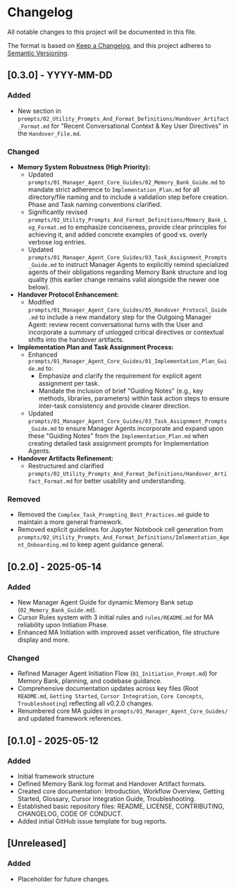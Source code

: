 # Changelog
All notable changes to this project will be documented in this file.

The format is based on [Keep a Changelog](https://keepachangelog.com/en/1.0.0/),
and this project adheres to [Semantic Versioning](https://semver.org/spec/v2.0.0.html).

## [0.3.0] - YYYY-MM-DD

### Added
- New section in `prompts/02_Utility_Prompts_And_Format_Definitions/Handover_Artifact_Format.md` for "Recent Conversational Context & Key User Directives" in the `Handover_File.md`.

### Changed
- **Memory System Robustness (High Priority):**
  - Updated `prompts/01_Manager_Agent_Core_Guides/02_Memory_Bank_Guide.md` to mandate strict adherence to `Implementation_Plan.md` for all directory/file naming and to include a validation step before creation. Phase and Task naming conventions clarified.
  - Significantly revised `prompts/02_Utility_Prompts_And_Format_Definitions/Memory_Bank_Log_Format.md` to emphasize conciseness, provide clear principles for achieving it, and added concrete examples of good vs. overly verbose log entries.
  - Updated `prompts/01_Manager_Agent_Core_Guides/03_Task_Assignment_Prompts_Guide.md` to instruct Manager Agents to explicitly remind specialized agents of their obligations regarding Memory Bank structure and log quality (this earlier change remains valid alongside the newer one below).
- **Handover Protocol Enhancement:**
  - Modified `prompts/01_Manager_Agent_Core_Guides/05_Handover_Protocol_Guide.md` to include a new mandatory step for the Outgoing Manager Agent: review recent conversational turns with the User and incorporate a summary of unlogged critical directives or contextual shifts into the handover artifacts.
- **Implementation Plan and Task Assignment Process:**
  - Enhanced `prompts/01_Manager_Agent_Core_Guides/01_Implementation_Plan_Guide.md` to:
    - Emphasize and clarify the requirement for explicit agent assignment per task.
    - Mandate the inclusion of brief "Guiding Notes" (e.g., key methods, libraries, parameters) within task action steps to ensure inter-task consistency and provide clearer direction.
  - Updated `prompts/01_Manager_Agent_Core_Guides/03_Task_Assignment_Prompts_Guide.md` to ensure Manager Agents incorporate and expand upon these "Guiding Notes" from the `Implementation_Plan.md` when creating detailed task assignment prompts for Implementation Agents.
- **Handover Artifacts Refinement:**
  - Restructured and clarified `prompts/02_Utility_Prompts_And_Format_Definitions/Handover_Artifact_Format.md` for better usability and understanding.

### Removed
- Removed the `Complex_Task_Prompting_Best_Practices.md` guide to maintain a more general framework.
- Removed explicit guidelines for Jupyter Notebook cell generation from `prompts/02_Utility_Prompts_And_Format_Definitions/Imlementation_Agent_Onboarding.md` to keep agent guidance general.

## [0.2.0] - 2025-05-14
### Added
- New Manager Agent Guide for dynamic Memory Bank setup (`02_Memory_Bank_Guide.md`).
- Cursor Rules system with 3 initial rules and `rules/README.md` for MA reliability upon Initiation Phase.
- Enhanced MA Initiation with improved asset verification, file structure display and more.

### Changed
- Refined Manager Agent Initiation Flow (`01_Initiation_Prompt.md`) for Memory Bank, planning, and codebase guidance.
- Comprehensive documentation updates across key files (Root `README.md`, `Getting Started`, `Cursor Integration`, `Core Concepts`, `Troubleshooting`) reflecting all v0.2.0 changes.
- Renumbered core MA guides in `prompts/01_Manager_Agent_Core_Guides/` and updated framework references.


## [0.1.0] - 2025-05-12
### Added
- Initial framework structure
- Defined Memory Bank log format and Handover Artifact formats.
- Created core documentation: Introduction, Workflow Overview, Getting Started, Glossary, Cursor Integration Guide, Troubleshooting.
- Established basic repository files: README, LICENSE, CONTRIBUTING, CHANGELOG, CODE OF CONDUCT.
- Added initial GitHub issue template for bug reports.


## [Unreleased]
### Added
- Placeholder for future changes.

